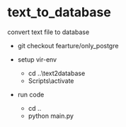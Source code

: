 # text_to_database
convert text file to database 

* git checkout fearture/only_postgre
* setup vir-env
  * cd ..\text2database
  * Scripts\activate

* run code
  * cd .. 
  * python main.py
